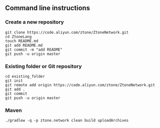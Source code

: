 ## Command line instructions

### Create a new repository

```
git clone https://code.aliyun.com/ztone/ZtoneNetwork.git
cd ZtoneLang
touch README.md
git add README.md
git commit -m "add README"
git push -u origin master
```

### Existing folder or Git repository

```
cd existing_folder
git init
git remote add origin https://code.aliyun.com/ztone/ZtoneNetwork.git
git add .
git commit
git push -u origin master
```

### Maven

```
./gradlew -q -p ztone.network clean build uploadArchives
```
